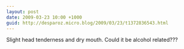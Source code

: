 ```yaml
---
layout: post
date: 2009-03-23 10:00 +1000
guid: http://desparoz.micro.blog/2009/03/23/t1372836543.html
---
```

Slight head tenderness and dry mouth. Could it be alcohol related???
